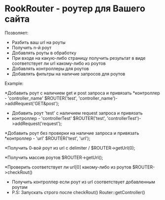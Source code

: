 # RookRouter - роутер для Вашего сайта
Позволяет:
* Разбить ваш url на роуты
* Получить n-й роут
* Добавлять роуты в обработку
* При входе на какую-либо страницу получить результат в виде соответствует ли url какому-либо из роутов
* Добавлять контроллеры для роутов
* Добавлять фильтры на наличие запросов для роутов

Example:
 
 *Добавить роут с наличием get и post запроса и привязать
 *контроллер -  'controller_name'
 $ROUTER('test', 'controller_name')->addRequest('GET&post');
 
* Добавить роут 'test' с наличием request запроса и привязать
* контроллер -  'controllerTest'
 $ROUTER('test', 'controllerTest')->addRequest('request');
 
 *Добавить роут без проверки на наличие запроса и привязать
 *контроллер -  'url'
 $ROUTER('test', 'url');
 
 *Получить 0-вой роут из url с delimiter /
 $ROUTER->getUrl(0);
 
 *Получить массив роутов
 $ROUTER->getUrl();
 
 *Проверить соответствует ли url[0] какому-либо из роутов
 $ROUTER->checkRout()
 
* Получить контроллер если роут из url соответствует добавленным роутам
* P.S: Запускать строго после checkRout()
 Router::getController()

